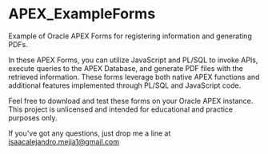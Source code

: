 # APEX_ExampleForms
Example of Oracle APEX Forms for registering information and generating PDFs.

In these APEX Forms, you can utilize JavaScript and PL/SQL to invoke APIs, execute queries to the APEX Database, and generate PDF files with the retrieved information. These forms leverage both native APEX functions and additional features implemented through PL/SQL and JavaScript code.

Feel free to download and test these forms on your Oracle APEX instance. This project is unlicensed and intended for educational and practice purposes only.

If you've got any questions, just drop me a line at isaacalejandro.mejia1@gmail.com
